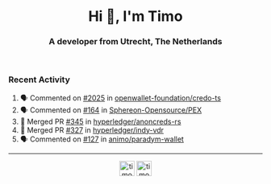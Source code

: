 <h1 align="center">Hi 👋, I'm Timo</h1>
<h3 align="center">A developer from Utrecht, The Netherlands</h3>
<br/>
<!-- https://github.com/rahuldkjain/github-profile-readme-generator --!>

<!--  <p align="left"><img src="https://github-readme-stats.vercel.app/api?username=timoglastra&show_icons=true&count_private=true&" alt="timoglastra" /></p> --!>

<!--
Github language stats
<p align="left"><img src="https://github-readme-stats.vercel.app/api/top-langs/?username=timoglastra&layout=compact" alt="timoglastra" /><p>
-->

<!-- Codestats language stats -->
<!-- <p align="left"><img src="https://codestats-readme.vercel.app/api/top-langs/?username=timoglastra&layout=compact&language_count=12" alt="timoglastra" /><p>    --!>
  
<h3>Recent Activity</h3>

<!--START_SECTION:activity-->
1. 🗣 Commented on [#2025](https://github.com/openwallet-foundation/credo-ts/pull/2025#issuecomment-2341062695) in [openwallet-foundation/credo-ts](https://github.com/openwallet-foundation/credo-ts)
2. 🗣 Commented on [#164](https://github.com/Sphereon-Opensource/PEX/pull/164#issuecomment-2340062058) in [Sphereon-Opensource/PEX](https://github.com/Sphereon-Opensource/PEX)
3. 🎉 Merged PR [#345](https://github.com/hyperledger/anoncreds-rs/pull/345) in [hyperledger/anoncreds-rs](https://github.com/hyperledger/anoncreds-rs)
4. 🎉 Merged PR [#327](https://github.com/hyperledger/indy-vdr/pull/327) in [hyperledger/indy-vdr](https://github.com/hyperledger/indy-vdr)
5. 🗣 Commented on [#127](https://github.com/animo/paradym-wallet/pull/127#issuecomment-2334782808) in [animo/paradym-wallet](https://github.com/animo/paradym-wallet)
<!--END_SECTION:activity-->

---

<p align="center">
<a href="https://twitter.com/timoglastra" target="blank"><img align="center" src="https://cdn.jsdelivr.net/npm/simple-icons@3.0.1/icons/twitter.svg" alt="timoglastra" height="30" width="30" /></a>
<a href="https://linkedin.com/in/timoglastra" target="blank"><img align="center" src="https://cdn.jsdelivr.net/npm/simple-icons@3.0.1/icons/linkedin.svg" alt="timoglastra" height="30" width="30" /></a>
</p>



